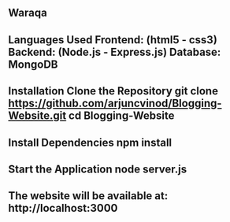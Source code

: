 Waraqa
---------------
Languages Used
Frontend: (html5 - css3)
Backend: (Node.js - Express.js)
Database: MongoDB
---------------
Installation
Clone the Repository
git clone https://github.com/arjuncvinod/Blogging-Website.git
cd Blogging-Website
---------------
Install Dependencies
npm install
---------------
Start the Application
node server.js
---------------
The website will be available at: http://localhost:3000
---------------